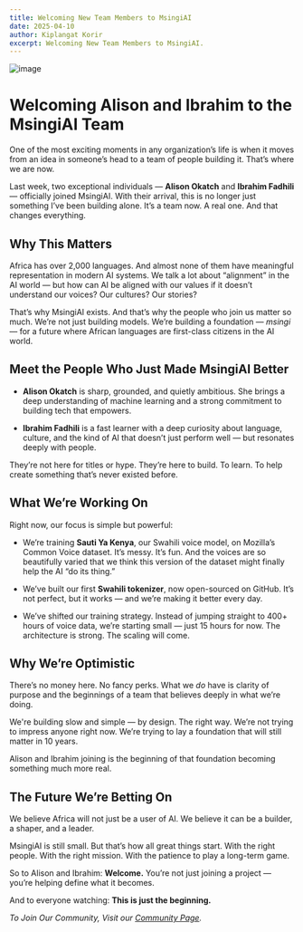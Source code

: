 ```yaml
---
title: Welcoming New Team Members to MsingiAI
date: 2025-04-10
author: Kiplangat Korir
excerpt: Welcoming New Team Members to MsingiAI.
---
```

![image](https://github.com/user-attachments/assets/39ed96d6-d92e-456e-b6e3-fc415150dc33)

# Welcoming Alison and Ibrahim to the MsingiAI Team

One of the most exciting moments in any organization’s life is when it moves from an idea in someone’s head to a team of people building it. That’s where we are now.

Last week, two exceptional individuals — **Alison Okatch** and **Ibrahim Fadhili** — officially joined MsingiAI. With their arrival, this is no longer just something I’ve been building alone. It’s a team now. A real one. And that changes everything.

## Why This Matters

Africa has over 2,000 languages. And almost none of them have meaningful representation in modern AI systems. We talk a lot about “alignment” in the AI world — but how can AI be aligned with our values if it doesn’t understand our voices? Our cultures? Our stories?

That’s why MsingiAI exists. And that’s why the people who join us matter so much. We’re not just building models. We’re building a foundation — *msingi* — for a future where African languages are first-class citizens in the AI world.

## Meet the People Who Just Made MsingiAI Better

- **Alison Okatch** is sharp, grounded, and quietly ambitious. She brings a deep understanding of machine learning and a strong commitment to building tech that empowers.
  
- **Ibrahim Fadhili** is a fast learner with a deep curiosity about language, culture, and the kind of AI that doesn’t just perform well — but resonates deeply with people.

They’re not here for titles or hype. They’re here to build. To learn. To help create something that’s never existed before.

## What We’re Working On

Right now, our focus is simple but powerful:

- We’re training **Sauti Ya Kenya**, our Swahili voice model, on Mozilla’s Common Voice dataset. It’s messy. It’s fun. And the voices are so beautifully varied that we think this version of the dataset might finally help the AI “do its thing.”

- We’ve built our first **Swahili tokenizer**, now open-sourced on GitHub. It’s not perfect, but it works — and we’re making it better every day.

- We’ve shifted our training strategy. Instead of jumping straight to 400+ hours of voice data, we’re starting small — just 15 hours for now. The architecture is strong. The scaling will come.

## Why We’re Optimistic

There’s no money here. No fancy perks. What we *do* have is clarity of purpose and the beginnings of a team that believes deeply in what we’re doing.

We're building slow and simple — by design. The right way. We’re not trying to impress anyone right now. We’re trying to lay a foundation that will still matter in 10 years.

Alison and Ibrahim joining is the beginning of that foundation becoming something much more real.

## The Future We’re Betting On

We believe Africa will not just be a user of AI. We believe it can be a builder, a shaper, and a leader.

MsingiAI is still small. But that’s how all great things start. With the right people. With the right mission. With the patience to play a long-term game.

So to Alison and Ibrahim: **Welcome.** You’re not just joining a project — you’re helping define what it becomes.

And to everyone watching: **This is just the beginning.**

*To Join Our Community, Visit our [Community Page](../../community.html).*

